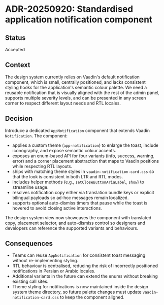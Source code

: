 # ADR-20250920: Standardised application notification component

## Status
Accepted

## Context
The design system currently relies on Vaadin's default notification component, which is small, centrally positioned, and lacks consistent styling hooks for the application's semantic colour palette. We need a reusable notification that is visually aligned with the rest of the admin panel, supports multiple severity levels, and can be presented in any screen corner to respect different layout needs and RTL locales.

## Decision
Introduce a dedicated `AppNotification` component that extends Vaadin `Notification`. The component:

- applies a custom theme (`app-notification`) to enlarge the toast, include iconography, and expose semantic colour accents.
- exposes an enum-based API for four variants (info, success, warning, error) and a corner placement abstraction that maps to Vaadin positions while respecting RTL layouts.
- ships with matching theme styles in `vaadin-notification-card.css` so that the look is consistent in both LTR and RTL modes.
- includes helper methods (e.g., `setCloseButtonAriaLabel`, `show`) to streamline usage.
- resolves notification copy either via translation bundle keys or explicit bilingual payloads so ad-hoc messages remain localized.
- supports optional auto-dismiss timers that pause while the toast is hovered to avoid closing active interactions.

The design system view now showcases the component with translated copy, placement selector, and auto-dismiss control so designers and developers can reference the supported variants and behaviours.

## Consequences
- Teams can reuse `AppNotification` for consistent toast messaging without re-implementing styling.
- RTL behaviour is centralised, reducing the risk of incorrectly positioned notifications in Persian or Arabic locales.
- Additional variants in the future can extend the enums without breaking existing call sites.
- Theme styling for notifications is now maintained inside the design system theme directory, so future palette changes must update `vaadin-notification-card.css` to keep the component aligned.
